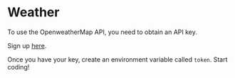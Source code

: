 # Weather
To use the OpenweatherMap API, you need to obtain an API key.  

Sign up [here](http://home.openweathermap.org/users/sign_up).  

Once you have your key, create an environment variable called `token`.  Start coding!
